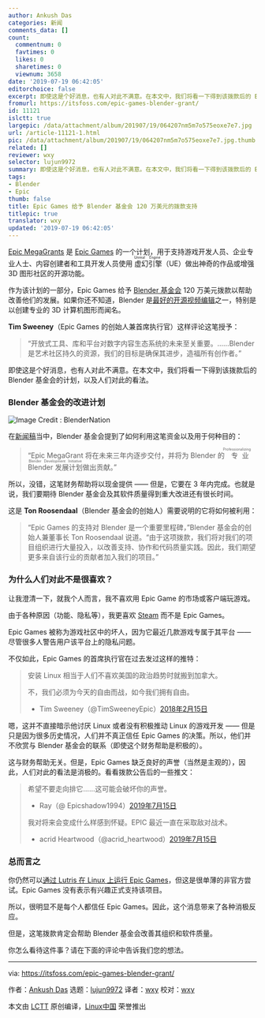 ```yaml
---
author: Ankush Das
categories: 新闻
comments_data: []
count:
  commentnum: 0
  favtimes: 0
  likes: 0
  sharetimes: 0
  viewnum: 3658
date: '2019-07-19 06:42:05'
editorchoice: false
excerpt: 即使这是个好消息，也有人对此不满意。在本文中，我们将看一下得到该拨款后的 Blender 基金会的计划，以及人们对此的看法。
fromurl: https://itsfoss.com/epic-games-blender-grant/
id: 11121
islctt: true
largepic: /data/attachment/album/201907/19/064207nm5m7o575eoxe7e7.jpg
url: /article-11121-1.html
pic: /data/attachment/album/201907/19/064207nm5m7o575eoxe7e7.jpg.thumb.jpg
related: []
reviewer: wxy
selector: lujun9972
summary: 即使这是个好消息，也有人对此不满意。在本文中，我们将看一下得到该拨款后的 Blender 基金会的计划，以及人们对此的看法。
tags:
- Blender
- Epic
thumb: false
title: Epic Games 给予 Blender 基金会 120 万美元的拨款支持
titlepic: true
translator: wxy
updated: '2019-07-19 06:42:05'
---
```


[Epic MegaGrants](https://www.unrealengine.com/en-US/megagrants) 是 [Epic Games](https://www.epicgames.com/store/en-US/) 的一个计划，用于支持游戏开发人员、企业专业人士、内容创建者和工具开发人员使用<ruby> 虚幻引擎 <rt>  Unreal Engine </rt></ruby>（UE）做出神奇的作品或增强 3D 图形社区的开源功能。


作为该计划的一部分，Epic Games 给予 [Blender 基金会](https://www.blender.org/) 120 万美元拨款以帮助改善他们的发展。如果你还不知道，Blender 是[最好的开源视频编辑](https://itsfoss.com/open-source-video-editors/)之一，特别是以创建专业的 3D 计算机图形而闻名。


**Tim Sweeney**（Epic Games 的创始人兼首席执行官）这样评论这笔授予：



> 
> “开放式工具、库和平台对数字内容生态系统的未来至关重要。……Blender 是艺术社区持久的资源，我们的目标是确保其进步，造福所有创作者。”
> 
> 
> 


即使这是个好消息，也有人对此不满意。在本文中，我们将看一下得到该拨款后的 Blender 基金会的计划，以及人们对此的看法。


### Blender 基金会的改进计划


![Image Credit : BlenderNation](/data/attachment/album/201907/19/064207nm5m7o575eoxe7e7.jpg)


在[新闻稿](https://www.blender.org/press/epic-games-supports-blender-foundation-with-1-2-million-epic-megagrant/)当中，Blender 基金会提到了如何利用这笔资金以及用于何种目的：



> 
> “Epic MegaGrant 将在未来三年内逐步交付，并将为 Blender 的<ruby> 专业 Blender 发展计划 <rt>  Professionalizing Blender Development Initiative </rt></ruby>做出贡献。”
> 
> 
> 


所以，没错，这笔财务帮助将以现金提供 —— 但是，它要在 3 年内完成。也就是说，我们要期待 Blender 基金会及其软件质量得到重大改进还有很长时间。


这是 **Ton Roosendaal**（Blender 基金会的创始人）需要说明的它将如何被利用：



> 
> “Epic Games 的支持对 Blender 是一个重要里程碑，”Blender 基金会的创始人兼董事长 Ton Roosendaal 说道。“由于这项拨款，我们将对我们的项目组织进行大量投入，以改善支持、协作和代码质量实践。因此，我们期望更多来自该行业的贡献者加入我们的项目。”
> 
> 
> 


### 为什么人们对此不是很喜欢？


让我澄清一下，就我个人而言，我不喜欢用 Epic Game 的市场或客户端玩游戏。


由于各种原因（功能、隐私等），我更喜欢 [Steam](https://itsfoss.com/install-steam-ubuntu-linux/) 而不是 Epic Games。


Epic Games 被称为游戏社区中的坏人，因为它最近几款游戏专属于其平台 —— 尽管很多人警告用户该平台上的隐私问题。


不仅如此，Epic Games 的首席执行官在过去发过这样的推特：



> 
> 安装 Linux 相当于人们不喜欢美国的政治趋势时就搬到加拿大。
> 
> 
> 不，我们必须为今天的自由而战，如今我们拥有自由。
> 
> 
> * Tim Sweeney（@TimSweeneyEpic）[2018年2月15日](https://twitter.com/TimSweeneyEpic/status/964284402741149698?ref_src=twsrc%5Etfw)
> 
> 
> 


嗯，这并不直接暗示他讨厌 Linux 或者没有积极推动 Linux 的游戏开发 —— 但是只是因为很多历史情况，人们并不真正信任 Epic Games 的决策。所以，他们并不欣赏与 Blender 基金会的联系（即使这个财务帮助是积极的）。


这与财务帮助无关。但是，Epic Games 缺乏良好的声誉（当然是主观的），因此，人们对此的看法是消极的。看看拨款公告后的一些推文：



> 
> 希望不要走向排它……这可能会破坏你的声誉。
> 
> 
> * Ray（@ Epicshadow1994）[2019年7月15日](https://twitter.com/Epicshadow1994/status/1150787326626263042?ref_src=twsrc%5Etfw)
> 
> 
> 我对将来会变成什么样感到怀疑。EPIC 最近一直在采取敌对战术。
> 
> 
> * acrid Heartwood（@acrid\_heartwood）[2019年7月15日](https://twitter.com/acrid_heartwood/status/1150789691979030528?ref_src=twsrc%5Etfw)
> 
> 
> 


### 总而言之


你仍然可以[通过 Lutris 在 Linux 上运行 Epic Games](/article-10968-1.html)，但这是很单薄的非官方尝试。Epic Games 没有表示有兴趣正式支持该项目。


所以，很明显不是每个人都信任 Epic Games。因此，这个消息带来了各种消极反应。


但是，这笔拨款肯定会帮助 Blender 基金会改善其组织和软件质量。


你怎么看待这件事？请在下面的评论中告诉我们您的想法。




---


via: <https://itsfoss.com/epic-games-blender-grant/>


作者：[Ankush Das](https://itsfoss.com/author/ankush/) 选题：[lujun9972](https://github.com/lujun9972) 译者：[wxy](https://github.com/wxy) 校对：[wxy](https://github.com/wxy)


本文由 [LCTT](https://github.com/LCTT/TranslateProject) 原创编译，[Linux中国](https://linux.cn/) 荣誉推出